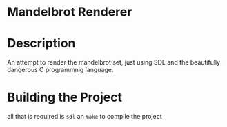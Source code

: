# Mandelbrot Renderer

# Description

An attempt to render the mandelbrot set, just using SDL and the beautifully dangerous C programmnig language.

# Building the Project

all that is required is `sdl` an `make` to compile the project
